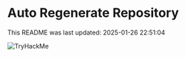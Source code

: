 # Auto Regenerate Repository

This README was last updated: 2025-01-26 22:51:04

 ![TryHackMe](https://tryhackme.com/badge/533634)
